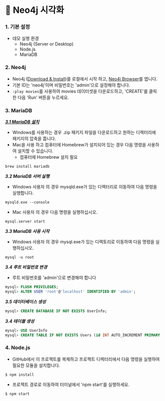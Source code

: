 # 🎇 Neo4j 시각화

### 1. 기본 설정
* 데모 실행 환경
    * Neo4j (Server or Desktop)
    * Node.js
    * MariaDB

### 2. Neo4j
* Neo4j ([Download & Install](http://neo4j.com/download))를 로컬에서 시작 하고, [Neo4j Browser](http://localhost:7474)를 엽니다.
* 기본 ID는 'neo4j'이며 비밀번호는 'admin'으로 설정해야 합니다.
* `:play movies`를 사용하여 movies 데이터셋을 다운로드하고, 'CREATE'를 클릭한 다음 'Run' 버튼을 누르세요.

### 3. MariaDB

[***3.1 MariaDB 설치***](https://downloads.mariadb.org/mariadb/10.3.8/)

* Windows를 사용하는 경우 .zip 패키지 파일을 다운로드하고 원하는 디렉터리에 패키지의 압축을 풉니다.
* Mac을 사용 하고 컴퓨터에 Homebrew가 설치되어 있는 경우 다음 명령을 사용하여 설치할 수 있습니다.
  * 컴퓨터에 Homebrew 설치 필요

```
brew install mariadb
```

***3.2 MariaDB 서버 실행***

* Windows 사용자 의 경우 mysqld.exe가 있는 디렉터리로 이동하여 다음 명령을 실행합니다.

```
mysqld.exe --console
```

* Mac 사용자 의 경우 다음 명령을 실행하십시오.

```
mysql.server start
```

***3.3 MariaDB 사용 시작***

* Windows 사용자 의 경우 mysql.exe가 있는 디렉토리로 이동하여 다음 명령을 실행하십시오.

```
mysql -u root
```

***3.4 루트 비밀번호 변경***
* 루트 비밀번호를 'admin'으로 변경해야 합니다

```sql
mysql> FLUSH PRIVILEGES;
mysql> ALTER USER 'root'@'localhost' IDENTIFIED BY 'admin';
```

***3.5 데이터베이스 생성***
```sql
mysql> CREATE DATABASE IF NOT EXISTS UserInfo;
```
  
***3.4 테이블 생성***
```sql
mysql> USE UserInfo
mysql> CREATE TABLE IF NOT EXISTS Users (id INT AUTO_INCREMENT PRIMARY KEY, profileid VARCHAR(30), token VARCHAR(200), email VARCHAR(30), password VARCHAR(100));
```

### 4. Node.js
* GitHub에서 이 프로젝트를 복제하고 프로젝트 디렉터리에서 다음 명령을 실행하여 필요한 모듈을 설치합니다.
```
$ npm install
```
* 프로젝트 경로로 이동하여 터미널에서 'npm start'를 실행하세요.

```
$ npm start
```
